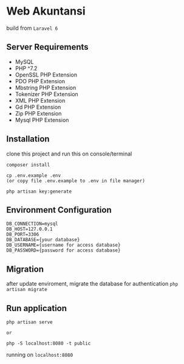 # Web Akuntansi
build from `Laravel 6`

## Server Requirements
- MySQL 
- PHP ^7.2
- OpenSSL PHP Extension
- PDO PHP Extension
- Mbstring PHP Extension
- Tokenizer PHP Extension
- XML PHP Extension
- Gd PHP Extension
- Zip PHP Extension
- Mysql PHP Extension

## Installation
clone this project and run this on console/terminal
```
composer install

cp .env.example .env
(or copy file .env.example to .env in file manager)

php artisan key:generate
```

## Environment Configuration

```
DB_CONNECTION=mysql
DB_HOST=127.0.0.1
DB_PORT=3306
DB_DATABASE={your database}
DB_USERNAME={username for access database}
DB_PASSWORD={password for access database}
```

## Migration
after update enviroment, migrate the database for authentication
`php artisan migrate`

## Run application
```
php artisan serve

or

php -S localhost:8080 -t public
```
running on `localhost:8080`